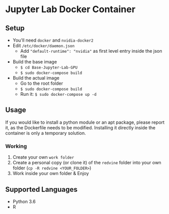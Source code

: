 # Jupyter Lab Docker Container

## Setup

- You'll need `docker` and `nvidia-docker2`
- Edit `/etc/docker/daemon.json`
    - Add `"default-runtime": "nvidia"` as first level entry inside the json file
- Build the base image
    - `$ cd Base-Jupyter-Lab-GPU`
    - `$ sudo docker-compose build`
- Build the actual image
    - Go to the root folder
    - `$ sudo docker-compose build`
    - Run it: `$ sudo docker-compose up -d`

## Usage

If you would like to install a python module or an apt package, please report it, as the Dockerfile needs to be modified. Installing it directly inside the container is only a temporary solution.

### Working

1. Create your own `work folder`
2. Create a personal copy (or clone it) of the `redvine` folder into your own folder (`cp -R redvine <YOUR_FOLDER>`)
3. Work inside your own folder & Enjoy

## Supported Languages

- Python 3.6
- R

